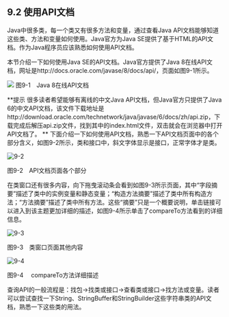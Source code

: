 ## 9.2 使用API文档

Java中很多类，每一个类又有很多方法和变量，通过查看Java API文档能够知道这些类、方法和变量如何使用。Java官方为Java SE提供了基于HTML的API文档。作为Java程序员应该熟悉如何使用API文档。

本节介绍一下如何使用Java SE的API文档。Java官方提供了Java 8在线API文档，网址是http://docs.oracle.com/javase/8/docs/api/，页面如图9-1所示。

![](./assets/9-1.jpg)
图9-1　Java 8在线API文档

**提示 很多读者希望能够有离线的中文Java API文档，但Java官方只提供了Java 6的中文API文档，该文件下载地址是http://download.oracle.com/technetwork/java/javase/6/docs/zh/api.zip，下载完成后解压api.zip文件，找到其中的index.html文件，双击就会在浏览器中打开API文档了。
**
下面介绍一下如何使用API文档，熟悉一下API文档页面中的各个部分含义，如图9-2所示，类和接口中，斜文字体显示是接口，正常字体才是类。

![9-2](.../assets/9-2.jpg)

图9-2　API文档页面各个部分

在类窗口还有很多内容，向下拖曳滚动条会看到如图9-3所示页面，其中“字段摘要”描述了类中的实例变量和静态变量；“构造方法摘要”描述了类中所有构造方法；“方法摘要”描述了类中所有方法。这些“摘要”只是一个概要说明，单击链接可以进入到该主题更加详细的描述，如图9-4所示单击了compareTo方法看到的详细信息。

![9-3](.../assets/9-3.jpg)

图9-3　类窗口页面其他内容

![9-4](.../assets/9-4.jpg)

图9-4　 compareTo方法详细描述

查询API的一般流程是：找包→找类或接口→查看类或接口→找方法或变量。读者可以尝试查找一下String、StringBuffer和StringBuilder这些字符串类的API文档，熟悉一下这些类的用法。